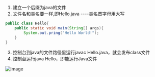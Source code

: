 1. 建立一个后缀为java的文件
2. 文件名和类名要一样,即Hello.java ----类名首字母用大写

```java
public class Hello{
    public static void main(String[] args){
        System.out.pring("Hello World!");
    }
}
```

3. 控制台到java的文件路径里运行javac Hello.java，就会发布class文件
4. 控制台运行java Hello，即能运行Java文件

![image](E1413ACF736A48E0A220799E269B4B92)